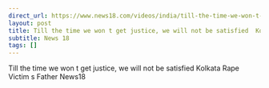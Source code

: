 ```yaml
---
direct_url: https://www.news18.com/videos/india/till-the-time-we-won-t-get-justice-we-will-not-be-satisfied-kolkata-rape-victim-s-father-news18-9016187.html
layout: post
title: Till the time we won t get justice, we will not be satisfied  Kolkata Rape Victim s Father   News18
subtitle: News 18
tags: []
---
```


Till the time we won t get justice, we will not be satisfied  Kolkata Rape Victim s Father   News18
